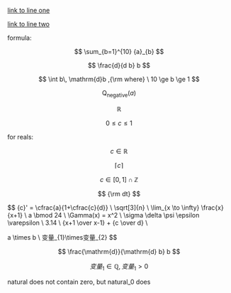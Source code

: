 [link to line one]()

[link to line two](./test_code.py)

formula:

$$
\sum_{b=1}^{10} {a}_{b}
$$

$$
\frac{d}{d b} b
$$

$$
\int b\, \mathrm{d}b ,{\rm where} \  10 \ge b \ge 1
$$

$$
\operatorname{Q}_{\text{negative}}(a)
$$

$$
\mathbb{R}
$$

$$
0 \leq c \leq 1
$$

for reals:

$$
c \in \mathbb{R}
$$

$$
\left\lceil{c}\right\rceil
$$

$$
c \in \left[0, 1\right] \cap \mathbb{Z}
$$

$$
{\rm dt}
$$

$$
{c}' = \cfrac{a}{1+\cfrac{c}{d}} \\
\sqrt[3]{n} \\
\lim_{x \to \infty} \frac{x}{x+1} \\
a \bmod 24 \\
\Gamma(x) = x^2 \\
\sigma \delta \psi \epsilon \varepsilon \\
3.14 \\
{x+1 \over x-1} + {c \over d} \\

a \times b \\ 
变量_{1}\times变量_{2}
$$

$$
\frac{\mathrm{d}}{\mathrm{d} b} b
$$

$$
变量_{1} \in \mathbb{Q}, 变量_{1} > 0
$$

natural does not contain zero, but natural_0 does